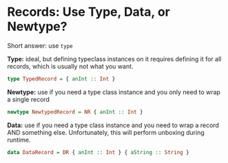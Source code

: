 # Records: Use Type, Data, or Newtype?

Short answer: use `type`

**Type:** ideal, but defining typeclass instances on it requires defining it for all records, which is usually not what you want.
```purescript
type TypedRecord = { anInt :: Int }
```

**Newtype:** use if you need a type class instance and you only need to wrap a single record
```purescript
newtype NewtypedRecord = NR { anInt :: Int }
```

**Data:** use if you need a type class instance and you need to wrap a record AND something else. Unfortunately, this will perform unboxing during runtime.
```purescript
data DataRecord = DR { anInt :: Int } { aString :: String }
```
